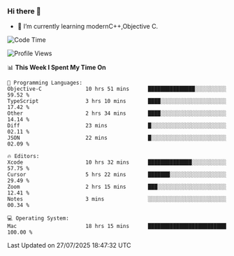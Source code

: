 ### Hi there 👋
- 🌱 I’m currently learning modernC++,Objective C.
<!--
**Asukaki7/Asukaki7** is a ✨ _special_ ✨ repository because its `README.md` (this file) appears on your GitHub profile.

Here are some ideas to get you started:

- 🔭 I’m currently working on ...
- 🌱 I’m currently learning ...
- 👯 I’m looking to collaborate on ...
- 🤔 I’m looking for help with ...
- 💬 Ask me about ...
- 📫 How to reach me: ...
- 😄 Pronouns: ...
- ⚡ Fun fact: ...
-->
<!--START_SECTION:waka-->
![Code Time](http://img.shields.io/badge/Code%20Time-632%20hrs%2045%20mins-blue)

![Profile Views](http://img.shields.io/badge/Profile%20Views-0-blue)

📊 **This Week I Spent My Time On** 

```text
💬 Programming Languages: 
Objective-C              10 hrs 51 mins      ███████████████░░░░░░░░░░   59.52 % 
TypeScript               3 hrs 10 mins       ████░░░░░░░░░░░░░░░░░░░░░   17.42 % 
Other                    2 hrs 34 mins       ████░░░░░░░░░░░░░░░░░░░░░   14.14 % 
Diff                     23 mins             █░░░░░░░░░░░░░░░░░░░░░░░░   02.11 % 
JSON                     22 mins             █░░░░░░░░░░░░░░░░░░░░░░░░   02.09 % 

🔥 Editors: 
Xcode                    10 hrs 32 mins      ██████████████░░░░░░░░░░░   57.75 % 
Cursor                   5 hrs 22 mins       ███████░░░░░░░░░░░░░░░░░░   29.49 % 
Zoom                     2 hrs 15 mins       ███░░░░░░░░░░░░░░░░░░░░░░   12.41 % 
Notes                    3 mins              ░░░░░░░░░░░░░░░░░░░░░░░░░   00.34 % 

💻 Operating System: 
Mac                      18 hrs 15 mins      █████████████████████████   100.00 % 
```


 Last Updated on 27/07/2025 18:47:32 UTC
<!--END_SECTION:waka-->
